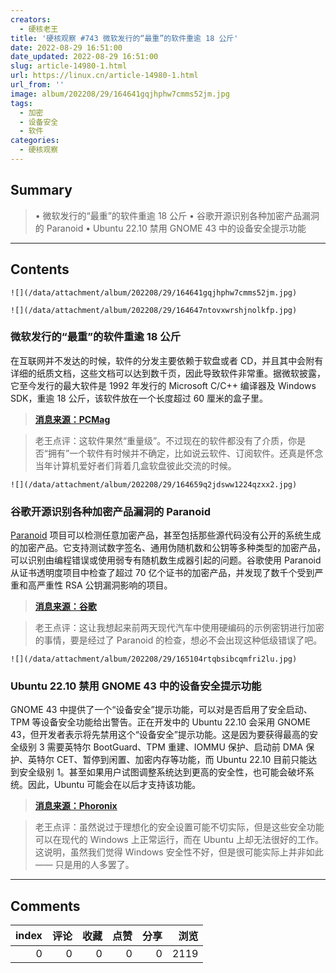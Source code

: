 ```yaml
---
creators:
  - 硬核老王
title: '硬核观察 #743 微软发行的“最重”的软件重逾 18 公斤'
date: 2022-08-29 16:51:00
date_updated: 2022-08-29 16:51:00
slug: article-14980-1.html
url: https://linux.cn/article-14980-1.html
url_from: ''
image: album/202208/29/164641gqjhphw7cmms52jm.jpg
tags:
  - 加密
  - 设备安全
  - 软件
categories:
  - 硬核观察
---
```


## Summary

> • 微软发行的“最重”的软件重逾 18 公斤 • 谷歌开源识别各种加密产品漏洞的 Paranoid • Ubuntu 22.10 禁用 GNOME 43 中的设备安全提示功能

***

<!-- more -->

## Contents

`![](/data/attachment/album/202208/29/164641gqjhphw7cmms52jm.jpg)`

`![](/data/attachment/album/202208/29/164647ntovxwrshjnolkfp.jpg)`

### 微软发行的“最重”的软件重逾 18 公斤

在互联网并不发达的时候，软件的分发主要依赖于软盘或者 CD，并且其中会附有详细的纸质文档，这些文档可以达到数千页，因此导致软件非常重。据微软披露，它至今发行的最大软件是 1992 年发行的 Microsoft C/C++ 编译器及 Windows SDK，重逾 18 公斤，该软件放在一个长度超过 60 厘米的盒子里。

> 
> **[消息来源：PCMag](https://www.pcmag.com/news/microsofts-largest-piece-of-software-weighed-more-than-40-pounds)**
> 
> 
> 

> 
> 老王点评：这软件果然“重量级”。不过现在的软件都没有了介质，你是否“拥有”一个软件有时候并不确定，比如说云软件、订阅软件。还真是怀念当年计算机爱好者们背着几盒软盘彼此交流的时候。
> 
> 
> 

`![](/data/attachment/album/202208/29/164659q2jdsww1224qzxx2.jpg)`

### 谷歌开源识别各种加密产品漏洞的 Paranoid

[Paranoid](https://www.oschina.net/action/GoToLink?url=https%3A%2F%2Fgithub.com%2Fgoogle%2Fparanoid_crypto) 项目可以检测任意加密产品，甚至包括那些源代码没有公开的系统生成的加密产品。它支持测试数字签名、通用伪随机数和公钥等多种类型的加密产品，可以识别由编程错误或使用弱专有随机数生成器引起的问题。谷歌使用 Paranoid 从证书透明度项目中检查了超过 70 亿个证书的加密产品，并发现了数千个受到严重和高严重性 RSA 公钥漏洞影响的项目。

> 
> **[消息来源：谷歌](https://security.googleblog.com/2022/08/announcing-open-sourcing-of-paranoids.html)**
> 
> 
> 

> 
> 老王点评：这让我想起来前两天现代汽车中使用硬编码的示例密钥进行加密的事情，要是经过了 Paranoid 的检查，想必不会出现这种低级错误了吧。
> 
> 
> 

`![](/data/attachment/album/202208/29/165104rtqbsibcqmfri2lu.jpg)`

### Ubuntu 22.10 禁用 GNOME 43 中的设备安全提示功能

GNOME 43 中提供了一个“设备安全”提示功能，可以对是否启用了安全启动、TPM 等设备安全功能给出警告。正在开发中的 Ubuntu 22.10 会采用 GNOME 43，但开发者表示将先禁用这个“设备安全”提示功能。这是因为要获得最高的安全级别 3 需要英特尔 BootGuard、TPM 重建、IOMMU 保护、启动前 DMA 保护、英特尔 CET、暂停到闲置、加密内存等功能，而 Ubuntu 22.10 目前只能达到安全级别 1。甚至如果用户试图调整系统达到更高的安全性，也可能会破坏系统。因此，Ubuntu 可能会在以后才支持该功能。

> 
> **[消息来源：Phoronix](https://www.phoronix.com/news/Ubuntu-No-GNOME-Device-Security)**
> 
> 
> 

> 
> 老王点评：虽然说过于理想化的安全设置可能不切实际，但是这些安全功能可以在现代的 Windows 上正常运行，而在 Ubuntu 上却无法很好的工作。这说明，虽然我们觉得 Windows 安全性不好，但是很可能实际上并非如此 —— 只是用的人多罢了。
> 
> 
>

***

## Comments


|   index |   评论 |   收藏 |   点赞 |   分享 |   浏览 |
|--------:|-------:|-------:|-------:|-------:|-------:|
|       0 |      0 |      0 |      0 |      0 |   2119 |

